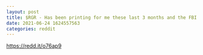 ```yaml
--- 
layout: post 
title: $RGR - Has been printing for me these last 3 months and the FBI gives you the information you need to estimate earnings 
date: 2021-06-24 1624557563 
categories: reddit 
--- 
```

https://redd.it/o76ap9